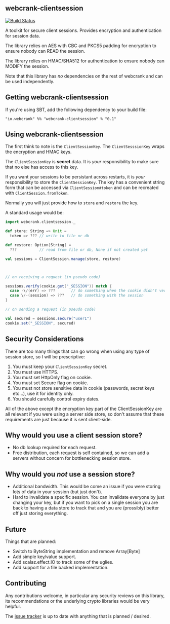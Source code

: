 webcrank-clientsession
----------------------

[![Build Status](https://travis-ci.org/webcrank/webcrank-clientsession.scala.png)](https://travis-ci.org/webcrank/webcrank-clientsession.scala)

A toolkit for secure client sessions. Provides encryption and authentication
for session data.

The library relies on AES with CBC and PKCS5 padding for encryption to ensure nobody can READ the session.

The library relies on HMAC/SHA512 for authentication to ensure nobody can MODIFY the session.

Note that this library has _no_ dependencies on the rest of webcrank and can be used independently.

Getting webcrank-clientsession
------------------------------

If you're using SBT, add the following dependency to your build file:

    "io.webcrank" %% "webcrank-clientsession" % "0.1"


Using webcrank-clientsession
----------------------------

The first think to note is the `ClientSessionKey`. The `ClientSesssionKey`
wraps the encryption and HMAC keys.

The `ClientSessionKey` is __secret__ data. It is _your_ responsibility
to make sure that no else has access to this key.

If you want your sessions to be persistant across restarts, it is _your_
responsibility to store the `ClientSessionKey`. The key has a convenient
string form that can be accessed via `ClientSession#token` and can be
recreated with `ClientSession.fromToken`.

Normally you will just provide how to `store` and `restore` the
key.

A standard usage would be:


```scala
import webcrank.clientsession._

def store: String => Unit =
  token => ??? // write to file or db

def restore: Option[String] =
  ???          // read from file or db, None if not created yet

val sessions = ClientSession.manage(store, restore)



// on receiving a request (in pseudo code)

sessions.verify(cookie.get("_SESSION")) match {
  case -\/(err) => ???       // do something when the cookie didn't verify
  case \/-(session) => ???   // do something with the session
}

// on sending a request (in pseudo code)

val secured = sessions.secure("user1")
cookie.set("_SESSION", secured)


```


Security Considerations
-----------------------

There are too many things that can go wrong when using any type of
session store, so I will be prescriptive:

 1. You must keep your `ClientSessionKey` secret.
 2. You must use HTTPS.
 3. You must set HttpOnly flag on cookie.
 4. You must set Secure flag on cookie.
 5. You must not store sensitive data in cookie (passwords, secret keys etc...),
    use it for identity only.
 6. You should carefully control expiry dates.


All of the above except the encryption key part of the ClientSessionKey
are all relevant if you were using a server side store, so don't assume
that these requirements are just because it is sent client-side.


Why would you use a client session store?
-----------------------------------------

 - No db lookup required for each request.
 - Free distribution, each request is self contained, so we can
   add a servers without concern for bottlenecking session store.


Why would you _not_ use a session store?
-----------------------------------------

 - Additional bandwidth. This would be come an issue if you were
   storing lots of data in your session (but just don't).
 - Hard to invalidate a specific session. You can invalidate everyone
   by just changing your key, but if you want to pick on a single
   session you are back to having a data store to track that and you
   are (prossibly) better off just storing everything.


Future
------

Things that are planned:

 - Switch to ByteString implementation and remove Array[Byte]
 - Add simple key/value support.
 - Add scalaz.effect.IO to track some of the uglies.
 - Add support for a file backed implementation.


Contributing
------------

Any contributions welcome, in particular any security reviews on this
library, its recommendations or the underlying crypto libraries would
be very helpful.

The [issue tracker](https://github.com/webcrank/webcrank-clientsession.scala/issues)
is up to date with anything that is planned / desired.
